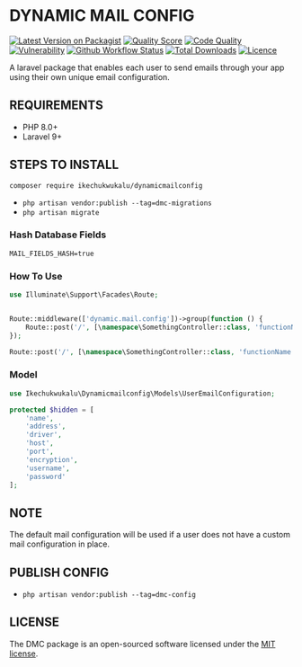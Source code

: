 # DYNAMIC MAIL CONFIG

[![Latest Version on Packagist](https://img.shields.io/packagist/v/ikechukwukalu/dynamicmailconfig?style=flat-square)](https://packagist.org/packages/ikechukwukalu/dynamicmailconfig)
[![Quality Score](https://img.shields.io/scrutinizer/quality/g/ikechukwukalu/dynamicmailconfig/main?style=flat-square)](https://scrutinizer-ci.com/g/ikechukwukalu/dynamicmailconfig/)
[![Code Quality](https://img.shields.io/codefactor/grade/github/ikechukwukalu/dynamicmailconfig?style=flat-square)](https://www.codefactor.io/repository/github/ikechukwukalu/dynamicmailconfig)
[![Vulnerability](https://img.shields.io/snyk/vulnerabilities/github/ikechukwukalu/dynamicmailconfig?style=flat-square)](https://security.snyk.io/package/composer/ikechukwukalu%2Fdynamicmailconfig)
[![Github Workflow Status](https://img.shields.io/github/actions/workflow/status/ikechukwukalu/dynamicmailconfig/dynamicmailconfig.yml?branch=main&style=flat-square)](https://github.com/ikechukwukalu/dynamicmailconfig/actions/workflows/dynamicmailconfig.yml)
[![Total Downloads](https://img.shields.io/packagist/dt/ikechukwukalu/dynamicmailconfig?style=flat-square)](https://packagist.org/packages/ikechukwukalu/dynamicmailconfig)
[![Licence](https://img.shields.io/packagist/l/ikechukwukalu/dynamicmailconfig?style=flat-square)](https://github.com/ikechukwukalu/dynamicmailconfig/blob/main/LICENSE.md)

A laravel package that enables each user to send emails through your app using their own unique email configuration.

## REQUIREMENTS

- PHP 8.0+
- Laravel 9+

## STEPS TO INSTALL

``` shell
composer require ikechukwukalu/dynamicmailconfig
```

- `php artisan vendor:publish --tag=dmc-migrations`
- `php artisan migrate`

### Hash Database Fields

``` shell
MAIL_FIELDS_HASH=true
```

### How To Use

``` php
use Illuminate\Support\Facades\Route;


Route::middleware(['dynamic.mail.config'])->group(function () {
    Route::post('/', [\namespace\SomethingController::class, 'functionName']);
});

Route::post('/', [\namespace\SomethingController::class, 'functionName'])->middleware('dynamic.mail.config');
```

### Model

```php
use Ikechukwukalu\Dynamicmailconfig\Models\UserEmailConfiguration;

protected $hidden = [
    'name',
    'address',
    'driver',
    'host',
    'port',
    'encryption',
    'username',
    'password'
];
```

## NOTE

The default mail configuration will be used if a user does not have a custom mail configuration in place.

## PUBLISH CONFIG

- `php artisan vendor:publish --tag=dmc-config`

## LICENSE

The DMC package is an open-sourced software licensed under the [MIT license](https://opensource.org/licenses/MIT).
